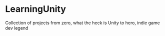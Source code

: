 # LearningUnity
 Collection of projects from zero, what the heck is Unity to hero, indie game dev legend 
